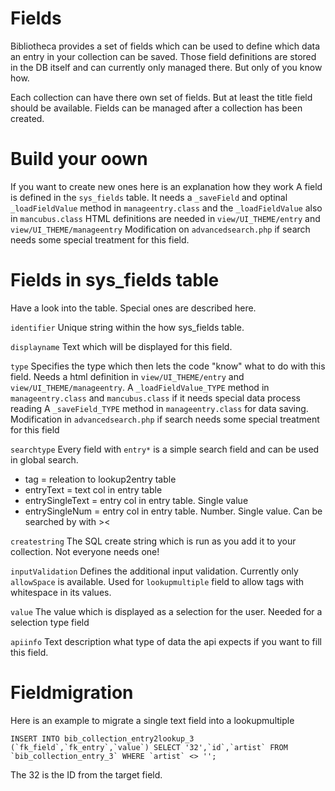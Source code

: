 # Fields

Bibliotheca provides a set of fields which can be used to define which data an entry in your collection
can be saved.
Those field definitions are stored in the DB itself and can currently only managed there. But only of
you know how.

Each collection can have there own set of fields. But at least the title field should be available.
Fields can be managed after a collection has been created.

# Build your oown

If you want to create new ones here is an explanation how they work
A field is defined in the `sys_fields` table. It needs a `_saveField` and optinal `_loadFieldValue` method
in `manageentry.class` and the `_loadFieldValue` also in `mancubus.class`
HTML definitions are needed in `view/UI_THEME/entry` and `view/UI_THEME/manageentry`
Modification on `advancedsearch.php` if search needs some special treatment for this field.

# Fields in sys_fields table

Have a look into the table. Special ones are described here.

`identifier` Unique string within the how sys_fields table.

`displayname` Text which will be displayed for this field.

`type` Specifies the type which then lets the code "know" what to do with this field.
Needs a html definition in `view/UI_THEME/entry` and `view/UI_THEME/manageentry`.
A `_loadFieldValue_TYPE` method in `manageentry.class` and `mancubus.class` if it needs special data process reading
A `_saveField_TYPE` method in `manageentry.class` for data saving.
Modification in `advancedsearch.php` if search needs some special treatment for this field

`searchtype` Every field with `entry*` is a simple search field and can be used in global search.

+ tag = releation to lookup2entry table 
+ entryText = text col in entry table 
+ entrySingleText = entry col in entry table. Single value 
+ entrySingleNum = entry col in entry table. Number. Single value. Can be searched by with ><

`createstring` The SQL create string which is run as you add it to your collection. Not everyone needs one!

`inputValidation` Defines the additional input validation. Currently only `allowSpace` is available. 
Used for `lookupmultiple` field to allow tags with whitespace in its values.

`value` The value which is displayed as a selection for the user. Needed for a selection type field

`apiinfo` Text description what type of data the api expects if you want to fill this field.


# Fieldmigration

Here is an example to migrate a single text field into a lookupmultiple
```
INSERT INTO bib_collection_entry2lookup_3 (`fk_field`,`fk_entry`,`value`) SELECT '32',`id`,`artist` FROM `bib_collection_entry_3` WHERE `artist` <> '';
```
The 32 is the ID from the target field.
